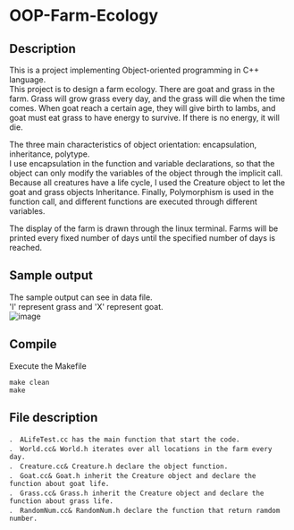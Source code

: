 # OOP-Farm-Ecology

## Description
This is a project implementing Object-oriented programming in C++ language.  
This project is to design a farm ecology. There are goat and grass in the farm. 
Grass will grow grass every day, and the grass will die when the time comes. When goat reach a certain age, 
they will give birth to lambs, and goat must eat grass to have energy to survive. If there is no energy, it will die.  

The three main characteristics of object orientation: encapsulation, inheritance, polytype.  
I use encapsulation in the function and variable declarations, so that the object can only modify the variables of the object through the implicit call. Because all creatures have a life cycle, I used the Creature object to let the goat and grass objects Inheritance. Finally, Polymorphism is used in the function call, and different functions are executed through different variables.  

The display of the farm is drawn through the linux terminal. Farms will be printed every fixed number of days until the specified number of days is reached.  

## Sample output
The sample output can see in data file.  
'I' represent grass and 'X' represent goat.  
![image](https://user-images.githubusercontent.com/48405514/208472449-d84f2c87-c5e9-413f-ad59-840ef6f6ed24.png)  

## Compile
Execute the Makefile
```
make clean  
make
```

## File description
```
． ALifeTest.cc has the main function that start the code.
． World.cc& World.h iterates over all locations in the farm every day.
． Creature.cc& Creature.h declare the object function.
． Goat.cc& Goat.h inherit the Creature object and declare the function about goat life.
． Grass.cc& Grass.h inherit the Creature object and declare the function about grass life.
． RandomNum.cc& RandomNum.h declare the function that return ramdom number.
```
